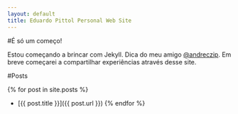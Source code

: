 ```yaml
---
layout: default
title: Eduardo Pittol Personal Web Site
---
```


#É só um começo!

Estou começando a brincar com Jekyll. Dica do meu amigo [@andreczip](http://andreczip.github.io/ "@andreczip Web Site"). Em breve começarei a compartilhar experiências através desse site.

#Posts

{% for post in site.posts %}
* [{{ post.title }}]({{ post.url }})
{% endfor %}
